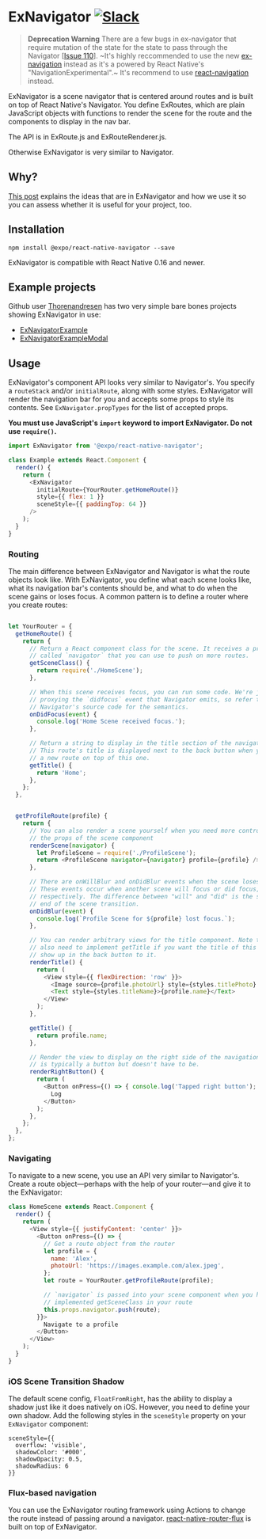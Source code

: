 # ExNavigator [![Slack](http://slack.expo.io/badge.svg)](http://slack.expo.io)

> **Deprecation Warning** There are a few bugs in ex-navigator that
require mutation of the state for the state to pass through the
Navigator [[Issue
110](https://github.com/expo/ex-navigator/issues/110)]. ~It's
highly reccommended to use the new
[ex-navigation](https://github.com/expo/ex-navigation) instead as
it's a powered by React Native's "NavigationExperimental".~ It's
recommend to use
[react-navigation](https://github.com/react-community/react-navigation)
instead.

ExNavigator is a scene navigator that is centered around routes and is built on top of React Native's Navigator. You define ExRoutes, which are plain JavaScript objects with functions to render the scene for the route and the components to display in the nav bar.

The API is in ExRoute.js and ExRouteRenderer.js.

Otherwise ExNavigator is very similar to Navigator.

## Why?
[This post](https://medium.com/the-exponent-log/routing-and-navigation-in-react-native-6b27bee39603#.13j2waolq) explains the ideas that are in ExNavigator and how we use it so you can assess whether it is useful for your project, too.

## Installation

```
npm install @expo/react-native-navigator --save
```

ExNavigator is compatible with React Native 0.16 and newer.

## Example projects
Github user [Thorenandresen](https://github.com/Thorbenandresen) has two very simple bare bones projects showing ExNavigator in use:
* [ExNavigatorExample](https://github.com/Thorbenandresen/ExNavigatorExample)
* [ExNavigatorExampleModal](https://github.com/Thorbenandresen/ExNavigatorExampleModal)


## Usage

ExNavigator's component API looks very similar to Navigator's. You specify a `routeStack` and/or `initialRoute`, along with some styles. ExNavigator will render the navigation bar for you and accepts some props to style its contents. See `ExNavigator.propTypes` for the list of accepted props.

**You must use JavaScript's `import` keyword to import ExNavigator. Do not use `require()`.**

```js
import ExNavigator from '@expo/react-native-navigator';

class Example extends React.Component {
  render() {
    return (
      <ExNavigator
        initialRoute={YourRouter.getHomeRoute()}
        style={{ flex: 1 }}
        sceneStyle={{ paddingTop: 64 }}
      />
    );
  }
}
```

### Routing

The main difference between ExNavigator and Navigator is what the route objects look like. With ExNavigator, you define what each scene looks like, what its navigation bar's contents should be, and what to do when the scene gains or loses focus. A common pattern is to define a router where you create routes:

```js

let YourRouter = {
  getHomeRoute() {
    return {
      // Return a React component class for the scene. It receives a prop
      // called `navigator` that you can use to push on more routes.
      getSceneClass() {
        return require('./HomeScene');
      },

      // When this scene receives focus, you can run some code. We're just
      // proxying the `didfocus` event that Navigator emits, so refer to
      // Navigator's source code for the semantics.
      onDidFocus(event) {
        console.log('Home Scene received focus.');
      },

      // Return a string to display in the title section of the navigation bar.
      // This route's title is displayed next to the back button when you push
      // a new route on top of this one.
      getTitle() {
        return 'Home';
      },
    };
  },


  getProfileRoute(profile) {
    return {
      // You can also render a scene yourself when you need more control over
      // the props of the scene component
      renderScene(navigator) {
        let ProfileScene = require('./ProfileScene');
        return <ProfileScene navigator={navigator} profile={profile} />;
      },

      // There are onWillBlur and onDidBlur events when the scene loses focus.
      // These events occur when another scene will focus or did focus,
      // respectively. The difference between "will" and "did" is the start and
      // end of the scene transition.
      onDidBlur(event) {
        console.log(`Profile Scene for ${profile} lost focus.`);
      },

      // You can render arbitrary views for the title component. Note that you
      // also need to implement getTitle if you want the title of this route to
      // show up in the back button to it.
      renderTitle() {
        return (
          <View style={{ flexDirection: 'row' }}>
            <Image source={profile.photoUrl} style={styles.titlePhoto} />
            <Text style={styles.titleName}>{profile.name}</Text>
          </View>
        );
      },

      getTitle() {
        return profile.name;
      },

      // Render the view to display on the right side of the navigation bar. It
      // is typically a button but doesn't have to be.
      renderRightButton() {
        return (
          <Button onPress={() => { console.log('Tapped right button'); }}>
            Log
          </Button>
        );
      },
    };
  },
};
```

### Navigating

To navigate to a new scene, you use an API very similar to Navigator's. Create a route object—perhaps with the help of your router—and give it to the ExNavigator:

```js
class HomeScene extends React.Component {
  render() {
    return (
      <View style={{ justifyContent: 'center' }}>
        <Button onPress={() => {
          // Get a route object from the router
          let profile = {
            name: 'Alex',
            photoUrl: 'https://images.example.com/alex.jpeg',
          };
          let route = YourRouter.getProfileRoute(profile);

          // `navigator` is passed into your scene component when you have
          // implemented getSceneClass in your route
          this.props.navigator.push(route);
        }}>
          Navigate to a profile
        </Button>
      </View>
    );
  }
}
```

### iOS Scene Transition Shadow

The default scene config, `FloatFromRight`, has the ability to display a shadow just like it does natively on iOS. However, you need to define your own shadow. Add the following styles in the `sceneStyle` property on your `ExNavigator` component:

```
sceneStyle={{
  overflow: 'visible',
  shadowColor: '#000',
  shadowOpacity: 0.5,
  shadowRadius: 6
}}
```

### Flux-based navigation

You can use the ExNavigator routing framework using Actions to change the route instead of passing around a navigator. [react-native-router-flux](https://github.com/aksonov/react-native-router-flux) is built on top of ExNavigator.
